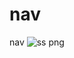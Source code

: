 # nav
 nav
 ![ss png](https://github.com/shyambutani1/nav/assets/139098445/00cc672d-23ad-4406-8a3e-c7a32d51fc20)

